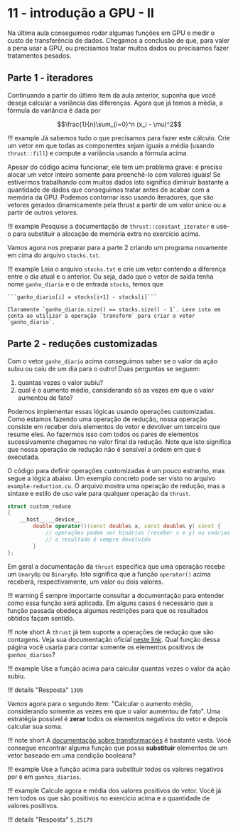 # 11 - introdução a GPU - II

Na última aula conseguimos rodar algumas funções em GPU e medir o custo de transferência de dados. Chegamos a conclusão de que, para valer a pena usar a GPU, ou precisamos tratar muitos dados ou precisamos fazer tratamentos pesados.

## Parte 1 - iteradores

Continuando a partir do último item da aula anterior, suponha que você deseja calcular a variância das diferenças. Agora que já temos a média, a fórmula da variância é dada por

$$\frac{1}{n}\sum_{i=0}^n (x_i - \mu)^2$$

!!! example
    Já sabemos tudo o que precisamos para fazer este cálculo. Crie um vetor em que todas as componentes sejam iguais a média (usando `thrust::fill`) e compute a variância usando a fórmula acima.


Apesar do código acima funcionar, ele tem um problema grave: é preciso alocar um vetor inteiro somente para preenchê-lo com valores iguais! Se estivermos trabalhando com muitos dados isto significa diminuir bastante a quantidade de dados que conseguimos tratar antes de acabar com a memória da GPU. Podemos contornar isso usando iteradores, que são vetores gerados dinamicamente pela thrust a partir de um valor único ou a partir de outros vetores.

!!! example
    Pesquise a documentação de `thrust::constant_iterator` e use-o para substituir a alocação de memória extra no exercício acima.

Vamos agora nos preparar para a parte 2 criando um programa novamente em cima do arquivo `stocks.txt`.

!!! example
    Leia o arquivo `stocks.txt` e crie um vetor contendo a diferença entre o dia atual e o anterior. Ou seja, dado que o vetor de saída tenha nome `ganho_diario` e o de entrada `stocks`, temos que

    ```ganho_diario[i] = stocks[i+1] - stocks[i]```

    Claramente `ganho_diario.size() == stocks.size() - 1`. Leve isto em conta ao utilizar a operação `transform` para criar o vetor `ganho_diario`.


## Parte 2 - reduções customizadas

Com o vetor `ganho_diario` acima conseguimos saber se o valor da ação subiu ou caiu de um dia para o outro! Duas perguntas se seguem:

1. quantas vezes o valor subiu?
2. qual é o aumento médio, considerando só as vezes em que o valor aumentou de fato?

Podemos implementar essas lógicas usando operações customizadas. Como estamos fazendo uma operação de redução, nossa operação consiste em receber dois elementos do vetor e devolver um terceiro que resume eles. Ao fazermos isso com todos os pares de elementos sucessivamente chegamos no valor final da redução. Note que isto significa que nossa operação de redução não é sensível a ordem em que é executada.

O código para definir operações customizadas é um pouco estranho, mas segue a lógica abaixo. Um exemplo concreto pode ser visto no arquivo `example-reduction.cu`. O arquivo mostra uma operação de redução, mas a sintaxe e estilo de uso vale para qualquer operação da `thrust`.

```.cpp
struct custom_reduce
{
    __host__ __device__
        double operator()(const double& x, const double& y) const {
            // operações podem ser binárias (receber x e y) ou unárias (receber só um argumento)
            // o resultado é sempre devolvido
        }
};
```

Em geral a documentação da `thrust` especifica que uma operação recebe um `UnaryOp` ou `BinaryOp`. Isto significa que a função `operator()` acima receberá, respectivamente, um valor ou dois valores. 

!!! warning
    É sempre importante consultar a documentação para entender como essa função será aplicada. Em alguns casos é necessário que a função passada obedeça algumas restrições para que os resultados obtidos façam sentido. 


!!! note short
    A `thrust` já tem suporte a operações de redução que são contagens. Veja sua documentação oficial [neste link](https://thrust.github.io/doc/group__counting.html). Qual função dessa página você usaria para contar somente os elementos positivos de `ganhos_diarios`?

!!! example
    Use a função acima para calcular quantas vezes o valor da ação subiu.

!!! details "Resposta"
    `1309`

Vamos agora para o segundo item: "Calcular o aumento médio, considerando somente as vezes em que o valor aumentou de fato". Uma estratégia possível é **zerar** todos os elementos negativos do vetor e depois calcular sua soma.

!!! note short
    A [documentação sobre transformações](https://thrust.github.io/doc/group__transformations.html) é bastante vasta. Você consegue encontrar alguma função que possa **substituir** elementos de um vetor baseado em uma condição booleana?

!!! example
    Use a função acima para substituir todos os valores negativos por `0` em `ganhos_diarios`.

!!! example
    Calcule agora e média dos valores positivos do vetor. Você já tem todos os que são positivos no exercício acima e a quantidade de valores positivos.

!!! details "Resposta"
    `5,25179`

